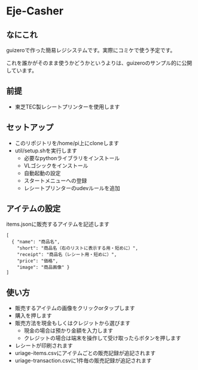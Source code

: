 # Eje-Casher

## なにこれ

guizeroで作った簡易レジシステムです。実際にコミケで使う予定です。

これを誰かがそのまま使うかどうかというよりは、guizeroのサンプル的に公開しています。

## 前提

* 東芝TEC製レシートプリンターを使用します

## セットアップ

* このリポジトリを/home/pi上にcloneします
* util/setup.shを実行します
    * 必要なpythonライブラリをインストール
    * VLゴシックをインストール
    * 自動起動の設定
    * スタートメニューへの登録
    * レシートプリンターのudevルールを追加

## アイテムの設定

items.jsonに販売するアイテムを記述します

```
[
  { "name": "商品名",
    "short": "商品名（右のリストに表示する用・短めに）",
    "receipt": "商品名（レシート用・短めに）",
    "price": "価格",
    "image": "商品画像" }
]
```

## 使い方

* 販売するアイテムの画像をクリックorタップします
* 購入を押します
* 販売方法を現金もしくはクレジットから選びます
    * 現金の場合は預かり金額を入力します
    * クレジットの場合は端末を操作して受け取ったらボタンを押します
* レシートが印刷されます
* uriage-items.csvにアイテムごとの販売記録が追記されます
* uriage-transaction.csvに1件毎の販売記録が追記されます